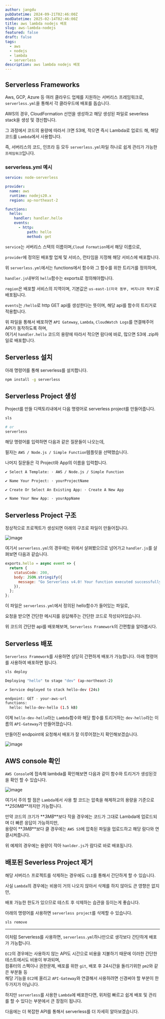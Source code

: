 ```yaml
---
author: jangdu
pubDatetime: 2024-09-21T02:46:00Z
modDatetime: 2025-02-14T02:46:00Z
title: aws lambda nodejs 배포
slug: aws-lambda-nodejs
featured: false
draft: false
tags:
  - aws
  - nodejs
  - lambda
  - serverless
description: aws lambda nodejs 배포
---
```


## Serverless Frameworks

Aws, GCP, Azure 등 여러 클라우드 업체를 지원하는 서버리스 프레임워크로, `serverless.yml`을 통해서 각 클라우드에 배포를 돕습니다.

AWS의 경우, CloudFormation 선언을 생성하고 해당 생성된 파일로 severless stack을 생성 및 갱신합니다.

그 과정에서 코드의 용량에 따라서 크면 S3에, 작으면 즉시 Lambda로 업로드 해, 해당 코드를 `Lambda`에서 사용합니다.

즉, 서버리스의 코드, 인프라 등 모두 `serverless.yml`파일 하나로 쉽게 관리가 가능한 `프레임워크`입니다.

### serverless.yml 예시

```yml
service: node-serverless

provider:
  name: aws
  runtime: nodejs20.x
  region: ap-northeast-2

functions:
  hello:
    handler: handler.hello
    events:
      - http:
          path: hello
          method: get
```

`service`는 서버리스 스택의 이름이며,`Cloud Formation`에서 해당 이름으로,

`provider`에 정의된 배포할 업체 및 서비스, 런타임을 지정해 해당 서비스에 배포합니다.

위 `serverless.yml`에서는 functions에서 함수와 그 함수를 위한 트리거를 정의하며,

`handler.js`내부의 `hello`함수는 exports로 정의해야합니다.

`region`은 배포할 서비스의 지역이며, 기본값은 `us-east-1(미국 동부, 버지니아 북부)`로 배포됩니다.

`events`는 `/hello`로 http GET api를 생성한다는 뜻이며, 해당 api를 함수의 트리거로 적용합니다.

위 파일을 통해서 배포하면 `API Gateway`, `Lambda`, `CloudWatch Logs`를 연결해주어 API가 동작하도록 하며,  
여기서 `handler.hello` 코드의 용량에 따라서 적으면 람다에 바로, 많으면 S3에 .zip파일로 배포합니다.

## Serverless 설치

아래 명령어를 통해 serverless를 설치합니다.

```bash
npm install -g serverless
```

## Serverless Project 생성

Project를 만들 디렉토리내에서 다음 명령어로 serverless project를 만들어줍니다.

```bash
sls

# or
serverless
```

해당 명령어를 입력하면 다음과 같은 질문들이 나오는데,

필자는 `AWS / Node.js / Simple Function`템플릿을 선택했습니다.

나머지 질문들은 각 Project와 App의 이름을 입력합니다.

```bash
✔ Select A Template: · AWS / Node.js / Simple Function

✔ Name Your Project: · yourProjectName

✔ Create Or Select An Existing App: · Create A New App

✔ Name Your New App: · yourAppName
```

## Serverless Project 구조

정상적으로 프로젝트가 생성되면 아래의 구조로 파일이 만들어집니다.

![image](@assets/images/aws-lambda-nodejs/img-1.png)

여기서 `serverless.yml`의 경우에는 위에서 살펴봤으므로 넘어가고 `handler.js`를 살펴보면 다음과 같습니다.

```javascript
exports.hello = async event => {
  return {
    statusCode: 200,
    body: JSON.stringify({
      message: "Go Serverless v4.0! Your function executed successfully!",
    }),
  };
};
```

이 파일은 `serverless.yml`에서 정의된 hello함수가 들어있는 파일로,

요청을 받으면 간단한 메시지를 응답해주는 간단한 코드로 작성되어있습니다.

위 코드의 간단한 api를 배포해보며, `Serverless Framework`의 간편함을 알아봅시다.

## Serverless 배포

`Serverless Framework`를 사용하면 상당히 간편하게 배포가 가능합니다. 아래 명령어를 사용하여 배포하면 됩니다.

```bash
sls deploy

Deploying "hello" to stage "dev" (ap-northeast-2)

✔ Service deployed to stack hello-dev (24s)

endpoint: GET - your-aws-url
functions:
  hello: hello-dev-hello (1.5 kB)
```

이제 `hello-dev-hello`라는 `Lambda`함수와 해당 함수를 트리거하는 `dev-hello`라는 이름의 `API-Gateway`가 만들어졌습니다.

만들어진 endpoint에 요청해서 배포가 잘 이루어졌는지 확인해보겠습니다.

![image](@assets/images/aws-lambda-nodejs/img-2.png)

## AWS console 확인

`AWS Console`에 접속해 lambda를 확인해보면 다음과 같이 함수와 트리거가 생성된것을 확인 할 수 있습니다.

![image](@assets/images/aws-lambda-nodejs/img-3.png)

여기서 주의 할 점은 `Lambda`에서 사용 할 코드는 압축을 해제하고의 용량을 기준으로 **_250MB_**까지만 가능합니다.

만약 코드의 크기가 **_3MB_**보다 작을 경우에는 코드가 그대로 Lambda에 업로드되며 더 빠른 응답이 가능하지만,  
용량이 **_3MB_**보다 클 경우에는 `AWS S3`에 압축된 파일을 업로드하고 해당 람다와 연결시켜줍니다.

위 예제의 경우에는 용량이 작아 `hanlder.js`가 람다로 바로 배포됩니다.

## 배포된 Severless Project 제거

해당 서버리스 프로젝트를 삭제하는 경우에도 `CLI`를 통해서 간단하게 할 수 있습니다.

사실 `Lambda`의 경우에는 비용이 거의 나오지 않아서 삭제를 하지 않아도 큰 영향은 없지만,

배포 가능한 한도가 있으므로 테스트 후 삭제하는 습관을 등이는게 좋습니다.

아래의 명령어를 사용하면 `serverless project`를 삭제할 수 있습니다.

```bash
sls remove
```

---

이처럼 Serverless를 사용하면, `serverless.yml`하나만으로 생각보다 간단하게 배포가 가능합니다.

`EC2`의 경우에는 사용하지 않는 API도 시간으로 비용을 지불하기 때문에 이러한 간단한 테스트에서도 비용이 부과되며,  
컴퓨터의 스펙이나 권한문제, 배포를 위한 `git`, 배포 후 24시간을 돌리기위한 `pm2`와 같은 부분들 등  
해당 기능을 `EC2`에 올리고 `API-Gateway`와 연결해서 사용하려면 신경써야 할 부분이 한두가지가 아닙니다.

하지만 `serverless`를 사용한 `Lambda`에 배포한다면, 위처럼 빠르고 쉽게 배포 및 관리를 할 수 있다는 부분에서 큰 장점이 됩니다.

다음에는 더 복잡한 API를 통해서 serverless를 더 자세히 알아보겠습니다.
